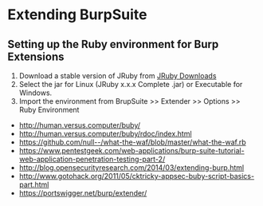# Extending BurpSuite

## Setting up the Ruby environment for Burp Extensions 

1. Download a stable version of JRuby from [JRuby Downloads](http://jruby.org/download)
2. Select the jar for Linux (JRuby x.x.x Complete .jar) or Executable for Windows.
3. Import the environment from BrupSuite >> Extender >> Options >> Ruby Environment 


- http://human.versus.computer/buby/
- http://human.versus.computer/buby/rdoc/index.html
- https://github.com/null--/what-the-waf/blob/master/what-the-waf.rb
- https://www.pentestgeek.com/web-applications/burp-suite-tutorial-web-application-penetration-testing-part-2/
- http://blog.opensecurityresearch.com/2014/03/extending-burp.html
- http://www.gotohack.org/2011/05/cktricky-appsec-buby-script-basics-part.html
- https://portswigger.net/burp/extender/



